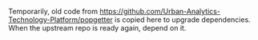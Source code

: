 Temporarily, old code from <https://github.com/Urban-Analytics-Technology-Platform/popgetter> is copied here to upgrade dependencies. When the upstream repo is ready again, depend on it.
